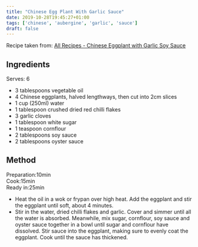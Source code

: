 ```yaml
---
title: "Chinese Egg Plant With Garlic Sauce"
date: 2019-10-28T19:45:27+01:00
tags: ['chinese', 'aubergine', 'garlic', 'sauce']
draft: false
---
```


Recipe taken from: 
<a href=http://allrecipes.com.au/recipe/10769/chinese-eggplant-with-garlic-soy-sauce.aspx target="_blank">All Recipes - Chinese Eggplant with Garlic Soy Sauce</a>

## Ingredients

Serves: 6 

* 3 tablespoons vegetable oil
* 4 Chinese eggplants, halved lengthways, then cut into 2cm slices
* 1 cup (250ml) water
* 1 tablespoon crushed dried red chilli flakes
* 3 garlic cloves
* 1 tablespoon white sugar
* 1 teaspoon cornflour
* 2 tablespoons soy sauce
* 2 tablespoons oyster sauce

## Method 

Preparation:10min <br> 
Cook:15min   <br> 
Ready in:25min<br> 


* Heat the oil in a wok or frypan over high heat. Add the eggplant and stir the eggplant until soft, about 4 minutes.
* Stir in the water, dried chilli flakes and garlic. Cover and simmer until all the water is absorbed. Meanwhile, mix sugar, cornflour, soy sauce and oyster sauce together in a bowl until sugar and cornflour have dissolved. Stir sauce into the eggplant, making sure to evenly coat the eggplant. Cook until the sauce has thickened.
